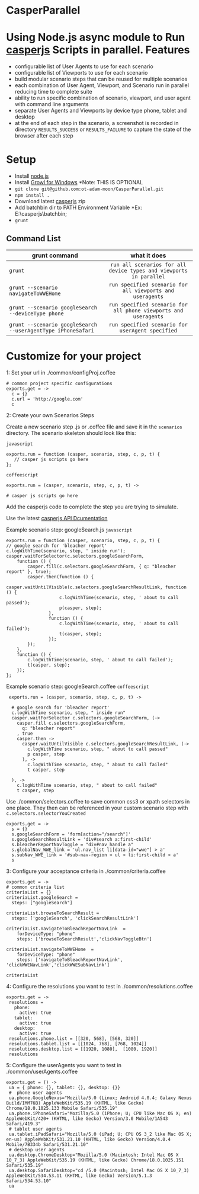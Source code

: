 CasperParallel
=========

Using Node.js async module to Run [casperjs](http://casperjs.org/) Scripts in parallel.
Features
=======
  * configurable list of User Agents to use for each scenario
  * configurable list of Viewports to use for each scenario
  * build modular scenario steps that can be reused for multiple scenarios
  * each combination of User Agent, Viewport, and Scenario run in parallel reducing time to complete suite
  * ability to run specific combination of scenario, viewport, and user agent with command line arguments
  * separate User Agents and Viewports by device type phone, tablet and desktop
  * at the end of each step in the scenario, a screenshot is recorded in directory `RESULTS_SUCCESS` or `RESULTS_FAILURE` to capture the state of the browser after each step

Setup
=====

* Install [node.js](http://nodejs.org/)
* Install [Growl for Windows](http://www.growlforwindows.com/gfw/) *Note: THIS IS OPTIONAL
* `git clone git@github.com:ot-adam-moon/CasperParallel.git`
* `npm install .`
* Download latest [casperjs](http://casperjs.org/) zip
* Add batchbin dir to PATH Environment Variable *Ex: E:\casperjs\batchbin;
* `grunt`

Command List
------------
| grunt command | what it does  |
| ------------- |:-------------:|
| `grunt`|`run all scenarios for all device types and viewports in parallel`|
| `grunt --scenario navigateToWWEHome`|`run specified scenario for all viewports and useragents`|
| `grunt --scenario googleSearch --deviceType phone`|`run specified scenario for all phone viewports and useragents`|
| `grunt --scenario googleSearch --userAgentType iPhoneSafari`|`run specified scenario for userAgent specified`|


Customize for your project
==========================
1: Set your url
 in ./common/configProj.coffee
 
    # common project specific configurations
    exports.get = ->
      c = {}
      c.url = 'http://google.com'
      c
      
2: Create your own Scenarios Steps

 Create a new scenario step .js or .coffee file and save it in the `scenarios` directory.
 The scenario skeleton should look like this:
 
  `javascript`
  
    exports.run = function (casper, scenario, step, c, p, t) {
       // casper js scripts go here
    };
    
  `coffeescript`
  
    exports.run = (casper, scenario, step, c, p, t) ->

    # casper js scripts go here
 
 Add the casperjs code to complete the step you are trying to simulate.
 
 Use the latest [casperjs API Dcumentation](http://docs.casperjs.org/en/latest/index.html)
 
 
 Example scenario step: googleSearch.js
 `javascript`
  
    exports.run = function (casper, scenario, step, c, p, t) {
    // google search for 'bleacher report'
    c.logWithTime(scenario, step, ' inside run');
    casper.waitForSelector(c.selectors.googleSearchForm,
        function () {
            casper.fill(c.selectors.googleSearchForm, { q: "bleacher report" }, true);
            casper.then(function () {
                casper.waitUntilVisible(c.selectors.googleSearchResultLink, function () {
                        c.logWithTime(scenario, step, ' about to call passed');
                        p(casper, step);
                    },
                    function () {
                        c.logWithTime(scenario, step, ' about to call failed');
                        t(casper, step);
                    });
            });
        },
        function () {
            c.logWithTime(scenario, step, ' about to call failed');
            t(casper, step);
        });
    };
    
  Example scenario step: googleSearch.coffee
  `coffeescript`
 
     exports.run = (casper, scenario, step, c, p, t) ->
  
      # google search for 'bleacher report'
      c.logWithTime scenario, step, " inside run"
      casper.waitForSelector c.selectors.googleSearchForm, (->
        casper.fill c.selectors.googleSearchForm,
          q: "bleacher report"
        , true
        casper.then ->
          casper.waitUntilVisible c.selectors.googleSearchResultLink, (->
            c.logWithTime scenario, step, " about to call passed"
            p casper, step
          ), ->
            c.logWithTime scenario, step, " about to call failed"
            t casper, step
    
      ), ->
        c.logWithTime scenario, step, " about to call failed"
        t casper, step
        
 Use ./common/selectors.coffee to save common css3 or xpath selectors in one place.
 They then can be referenced in your custom scenario step with `c.selectors.selectorYouCreated`
 
    exports.get = ->
      s = {}
      s.googleSearchForm = 'form[action="/search"]'
      s.googleSearchResultLink = 'div#search a:first-child'
      s.bleacherReportNavToggle = "div#nav_handle a"
      s.globalNav_WWE_link = 'ul.nav_list li[data-id="wwe"] > a'
      s.subNav_WWE_link = '#sub-nav-region > ul > li:first-child > a'
      s
      
3: Configure your acceptance criteria in ./common/criteria.coffee
   
    exports.get = ->
    # common criteria list
    criteriaList = {}
    criteriaList.googleSearch =
      steps: ["googleSearch"]
    
    criteriaList.browseToSearchResult =
      steps: ['googleSearch', 'clickSearchResultLink']
    
    criteriaList.navigateToBleachReportNavLink  =
        forDeviceType: "phone"
        steps: ['browseToSearchResult','clickNavToggleBtn']
    
    criteriaList.navigateToWWEHome  =
        forDeviceType: "phone"
        steps: ['navigateToBleachReportNavLink', 'clickWWENavLink','clickWWESubNavLink']
    
    criteriaList
    
4: Configure the resolutions you want to test in ./common/resolutions.coffee

    exports.get = ->
     resolutions =
       phone:
         active: true
       tablet:
         active: true
       desktop:
         active: true
     resolutions.phone.list = [[320, 568], [568, 320]]
     resolutions.tablet.list = [[1024, 768], [768, 1024]]
     resolutions.desktop.list = [[1920, 1080],  [1080, 1920]]
     resolutions
     
5: Configure the userAgents you want to test in ./common/userAgents.coffee

    exports.get = () ->
     ua = { phone: {}, tablet: {}, desktop: {}}
     #  phone user agents
     ua.phone.GoogleNexus="Mozilla/5.0 (Linux; Android 4.0.4; Galaxy Nexus Build/IMM76B) AppleWebKit/535.19 (KHTML, like Gecko) Chrome/18.0.1025.133 Mobile Safari/535.19"
     ua.phone.iPhoneSafari="Mozilla/5.0 (iPhone; U; CPU like Mac OS X; en) AppleWebKit/420+ (KHTML, like Gecko) Version/3.0 Mobile/1A543 Safari/419.3"
     # tablet user agents
     ua.tablet.iPadSafari="Mozilla/5.0 (iPad; U; CPU OS 3_2 like Mac OS X; en-us) AppleWebKit/531.21.10 (KHTML, like Gecko) Version/4.0.4 Mobile/7B334b Safari/531.21.10"
     # desktop user agents
     ua.desktop.ChromeDesktop="Mozilla/5.0 (Macintosh; Intel Mac OS X 10_7_3) AppleWebKit/535.19 (KHTML, like Gecko) Chrome/18.0.1025.151 Safari/535.19"
     ua.desktop.SafariDesktop="cd /5.0 (Macintosh; Intel Mac OS X 10_7_3) AppleWebKit/534.53.11 (KHTML, like Gecko) Version/5.1.3 Safari/534.53.10"
     ua

